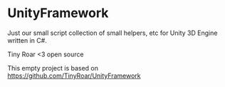 # UnityFramework
Just our small script collection of small helpers, etc for Unity 3D Engine written in C#.

Tiny Roar <3 open source

This empty project is based on https://github.com/TinyRoar/UnityFramework
